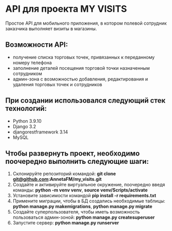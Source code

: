 # API для проекта MY VISITS

Простое API для мобильного приложения, в котором полевой сотрудник
заказчика выполняет визиты в магазины.

## Возможности API:

- получение списка торговых точек, привязанных к переданному номеру телефона
- заполнение деталей посещения торговой точки назначенным сотрудником
- админ-зона с возможностью добавления, редактирования и удаления торговых точек и сотрудников

## При создании использовался следующий стек технологий:

- Python 3.9.10
- Django 3.2
- djangorestframework 3.14
- MySQL

## Чтобы развернуть проект, необходимо поочередно выполнить следующие шаги:

1. Склонируйте репозиторий командой: **git clone git@github.com:AnnetaFM/my_visits.git**
2. Создайте и активируйте виртуальное окружение, поочередно введя команды: **python -m venv venv**, **source venv/Scripts/activate**
3. Установите зависимости командой **pip install -r requirements.txt**
4. Примените миграции, чтобы в БД создались необходимые таблицы: **python manage.py makemigrations**, **python manage.py migrate**
5. Создайте суперпользователя, чтобы иметь возможность пользоваться админ-зоной: **python manage.py createsuperuser**
6. Запустите сервер: **python manage.py runserver**